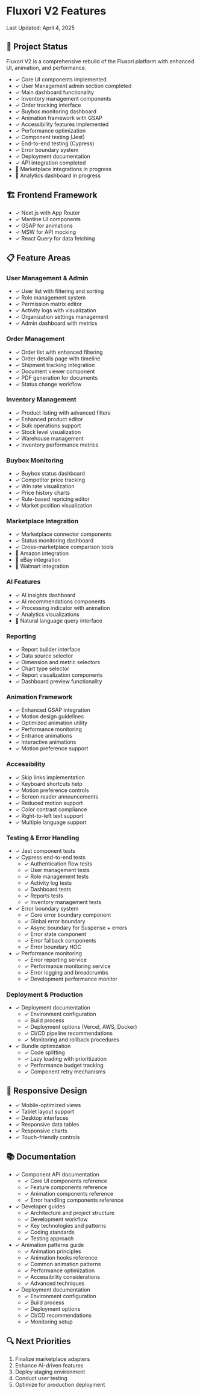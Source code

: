 # Fluxori V2 Features

Last Updated: April 4, 2025

## 🚀 Project Status

Fluxori V2 is a comprehensive rebuild of the Fluxori platform with enhanced UI, animation, and performance.

- ✓ Core UI components implemented
- ✓ User Management admin section completed
- ✓ Main dashboard functionality
- ✓ Inventory management components
- ✓ Order tracking interface
- ✓ Buybox monitoring dashboard
- ✓ Animation framework with GSAP
- ✓ Accessibility features implemented
- ✓ Performance optimization 
- ✓ Component testing (Jest)
- ✓ End-to-end testing (Cypress)
- ✓ Error boundary system
- ✓ Deployment documentation
- ✓ API integration completed
- 🔄 Marketplace integrations in progress
- 🔄 Analytics dashboard in progress

## 🏗️ Frontend Framework

- ✓ Next.js with App Router
- ✓ Mantine UI components
- ✓ GSAP for animations
- ✓ MSW for API mocking
- ✓ React Query for data fetching

## 📋 Feature Areas

### User Management & Admin

- ✓ User list with filtering and sorting
- ✓ Role management system
- ✓ Permission matrix editor
- ✓ Activity logs with visualization
- ✓ Organization settings management
- ✓ Admin dashboard with metrics

### Order Management

- ✓ Order list with enhanced filtering
- ✓ Order details page with timeline
- ✓ Shipment tracking integration
- ✓ Document viewer component
- ✓ PDF generation for documents
- ✓ Status change workflow

### Inventory Management

- ✓ Product listing with advanced filters
- ✓ Enhanced product editor
- ✓ Bulk operations support
- ✓ Stock level visualization
- ✓ Warehouse management
- ✓ Inventory performance metrics

### Buybox Monitoring

- ✓ Buybox status dashboard
- ✓ Competitor price tracking
- ✓ Win rate visualization
- ✓ Price history charts
- ✓ Rule-based repricing editor
- ✓ Market position visualization

### Marketplace Integration

- ✓ Marketplace connector components
- ✓ Status monitoring dashboard
- ✓ Cross-marketplace comparison tools
- 🔄 Amazon integration
- 🔄 eBay integration
- 🔄 Walmart integration

### AI Features

- ✓ AI insights dashboard
- ✓ AI recommendations components
- ✓ Processing indicator with animation
- ✓ Analytics visualizations
- 🔄 Natural language query interface

### Reporting

- ✓ Report builder interface
- ✓ Data source selector
- ✓ Dimension and metric selectors
- ✓ Chart type selector
- ✓ Report visualization components
- ✓ Dashboard preview functionality

### Animation Framework

- ✓ Enhanced GSAP integration
- ✓ Motion design guidelines
- ✓ Optimized animation utility
- ✓ Performance monitoring
- ✓ Entrance animations
- ✓ Interactive animations
- ✓ Motion preference support

### Accessibility

- ✓ Skip links implementation
- ✓ Keyboard shortcuts help
- ✓ Motion preference controls
- ✓ Screen reader announcements
- ✓ Reduced motion support
- ✓ Color contrast compliance
- ✓ Right-to-left text support
- ✓ Multiple language support

### Testing & Error Handling

- ✓ Jest component tests
- ✓ Cypress end-to-end tests
  - ✓ Authentication flow tests
  - ✓ User management tests
  - ✓ Role management tests
  - ✓ Activity log tests
  - ✓ Dashboard tests
  - ✓ Reports tests
  - ✓ Inventory management tests
- ✓ Error boundary system
  - ✓ Core error boundary component
  - ✓ Global error boundary
  - ✓ Async boundary for Suspense + errors
  - ✓ Error state component
  - ✓ Error fallback components
  - ✓ Error boundary HOC
- ✓ Performance monitoring
  - ✓ Error reporting service
  - ✓ Performance monitoring service
  - ✓ Error logging and breadcrumbs
  - ✓ Development performance monitor

### Deployment & Production

- ✓ Deployment documentation
  - ✓ Environment configuration
  - ✓ Build process
  - ✓ Deployment options (Vercel, AWS, Docker)
  - ✓ CI/CD pipeline recommendations
  - ✓ Monitoring and rollback procedures
- ✓ Bundle optimization
  - ✓ Code splitting
  - ✓ Lazy loading with prioritization
  - ✓ Performance budget tracking
  - ✓ Component retry mechanisms

## 📱 Responsive Design

- ✓ Mobile-optimized views
- ✓ Tablet layout support
- ✓ Desktop interfaces
- ✓ Responsive data tables
- ✓ Responsive charts
- ✓ Touch-friendly controls

## 📚 Documentation

- ✓ Component API documentation
  - ✓ Core UI components reference
  - ✓ Feature components reference
  - ✓ Animation components reference
  - ✓ Error handling components reference
- ✓ Developer guides
  - ✓ Architecture and project structure
  - ✓ Development workflow
  - ✓ Key technologies and patterns
  - ✓ Coding standards
  - ✓ Testing approach
- ✓ Animation patterns guide
  - ✓ Animation principles
  - ✓ Animation hooks reference
  - ✓ Common animation patterns
  - ✓ Performance optimization
  - ✓ Accessibility considerations
  - ✓ Advanced techniques
- ✓ Deployment documentation
  - ✓ Environment configuration
  - ✓ Build process
  - ✓ Deployment options
  - ✓ CI/CD recommendations
  - ✓ Monitoring setup

## 🔍 Next Priorities

1. Finalize marketplace adapters
2. Enhance AI-driven features
3. Deploy staging environment
4. Conduct user testing
5. Optimize for production deployment